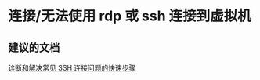 <properties
    pageTitle="connectivity/cannot connect to virtual machine by using rdp or ssh"
    description="连接/无法使用 rdp 或 ssh 连接到虚拟机"
    service="microsoft.compute"
    resource="virtualmachines"
    authors="aashu"
    displayOrder=""
    selfHelpType="generic"
    supportTopicIds="32411835"
    resourceTags="linux, redhat"
    productPesIds="15571"
    cloudEnvironments="public"
/>


# 连接/无法使用 rdp 或 ssh 连接到虚拟机


## **建议的文档**
[诊断和解决常见 SSH 连接问题的快速步骤](https://azure.microsoft.com/documentation/articles/virtual-machines-troubleshoot-ssh-connections/)



<!--HONumber=Sep16_HO3-->


